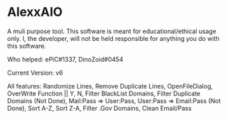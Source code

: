 # AlexxAIO
A muli purpose tool. This software is meant for educational/ethical usage only. I, the developer, will not be held responsible for anything you do with this software.

Who helped: ePiC#1337, DinoZoid#0454


Current Version: v6

All features: Randomize Lines,
              Remove Duplicate Lines,
              OpenFileDialog,
              OverWrite Function || Y, N,
              Filter BlackList Domains,
              Filter Duplicate Domains (Not Done),
              Mail:Pass => User:Pass,
              User:Pass => Email:Pass (Not Done),
              Sort A-Z,
              Sort Z-A,
              Filter .Gov Domains,
              Clean Email/Pass
